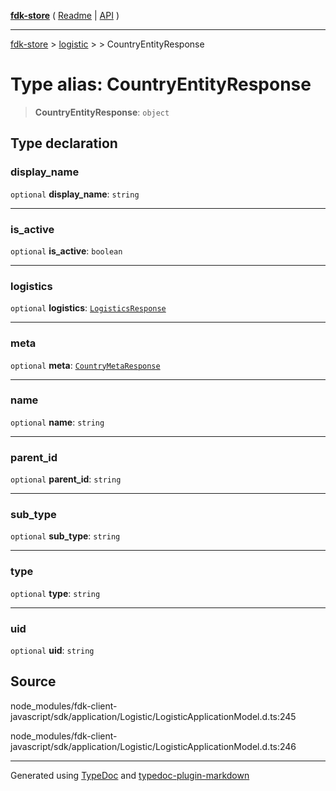 [**fdk-store**](../../../README.md) ( [Readme](../../../README.md) \| [API](../../../API.md) )

---

[fdk-store](../../../API.md) > [logistic](../../README.md) > [<internal>](../README.md) > CountryEntityResponse

# Type alias: CountryEntityResponse

> **CountryEntityResponse**: `object`

## Type declaration

### display_name

`optional` **display_name**: `string`

---

### is_active

`optional` **is_active**: `boolean`

---

### logistics

`optional` **logistics**: [`LogisticsResponse`](type-alias.LogisticsResponse.md)

---

### meta

`optional` **meta**: [`CountryMetaResponse`](type-alias.CountryMetaResponse.md)

---

### name

`optional` **name**: `string`

---

### parent_id

`optional` **parent_id**: `string`

---

### sub_type

`optional` **sub_type**: `string`

---

### type

`optional` **type**: `string`

---

### uid

`optional` **uid**: `string`

## Source

node_modules/fdk-client-javascript/sdk/application/Logistic/LogisticApplicationModel.d.ts:245

node_modules/fdk-client-javascript/sdk/application/Logistic/LogisticApplicationModel.d.ts:246

---

Generated using [TypeDoc](https://typedoc.org/) and [typedoc-plugin-markdown](https://www.npmjs.com/package/typedoc-plugin-markdown)
